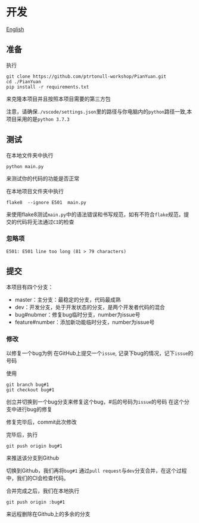 # 开发
[English](./README-EN.md)
## 准备 
执行
```git
git clone https://github.com/ptrtonull-workshop/PianYuan.git
cd ./PianYuan
pip install -r requirements.txt
```
来克隆本项目并且按照本项目需要的第三方包

注意，请确保`./vscode/settings.json`里的路径与你电脑内的`python`路径一致,本项目采用的是`python 3.7.3`
## 测试
在本地文件夹中执行
```
python main.py
```
来测试你的代码的功能是否正常

在本地项目文件夹中执行
```pip
flake8  --ignore E501  main.py
```
来使用flake8测试`main.py`中的语法错误和书写规范，如有不符合`flake`规范，提交的代码将无法通过`CI`的检查
### 忽略项
```
E501: E501 line too long (81 > 79 characters)
```
## 提交
本项目有四个分支：
- master：主分支：最稳定的分支，代码最成熟
- dev：开发分支，处于开发状态的分支，是两个开发者代码的混合
- bug#nubmer：修复bug临时分支，number为issue号
- feature#number：添加新功能临时分支，number为issue号

### 修改
以修复一个bug为例
在GitHub上提交一个`issue`, 记录下bug的情况，记下`issue`的号码

使用
```git
git branch bug#1
git checkout bug#1
```
创立并切换到一个bug分支来修复这个bug，#后的号码为`issue`的号码
在这个分支中进行bug的修复

修复完毕后，commit此次修改

完毕后，执行
```git
git push origin bug#1
```
来推送该分支到Github

切换到Github，我们再将`bug#1` 通过`pull request`与`dev`分支合并，在这个过程中，我们的CI会检查代码。

合并完成之后，我们在本地执行
```git
git push origin :bug#1
```
来远程删除在Github上的多余的分支










